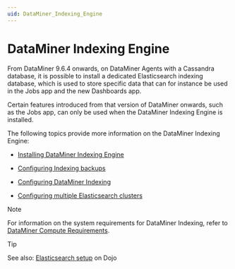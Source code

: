 ```yaml
---
uid: DataMiner_Indexing_Engine
---
```


# DataMiner Indexing Engine

From DataMiner 9.6.4 onwards, on DataMiner Agents with a Cassandra database, it is possible to install a dedicated Elasticsearch indexing database, which is used to store specific data that can for instance be used in the Jobs app and the new Dashboards app.

Certain features introduced from that version of DataMiner onwards, such as the Jobs app, can only be used when the DataMiner Indexing Engine is installed.

The following topics provide more information on the DataMiner Indexing Engine:

- [Installing DataMiner Indexing Engine](Installing_DataMiner_Indexing_Engine.md)

- [Configuring Indexing backups](Configuring_Indexing_backups.md)

- [Configuring DataMiner Indexing](Configuring_DataMiner_Indexing.md)

- [Configuring multiple Elasticsearch clusters](Configuring_multiple_Elasticsearch_clusters.md)



> [!NOTE]
> For information on the system requirements for DataMiner Indexing, refer to [DataMiner Compute Requirements](https://community.dataminer.services/dataminer-compute-requirements/).

> [!TIP]
> See also:
> [Elasticsearch setup](https://community.dataminer.services/elasticsearch-setup/) on Dojo

